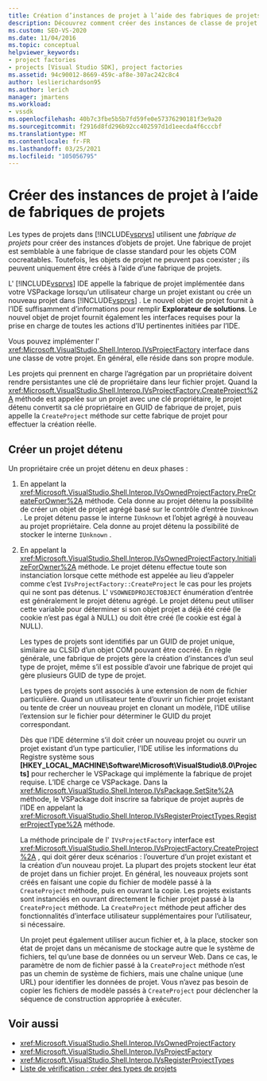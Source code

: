 ```yaml
---
title: Création d’instances de projet à l’aide des fabriques de projets | Microsoft Docs
description: Découvrez comment créer des instances de classe de projet à l’aide de fabriques de projets dans l’environnement de développement intégré (IDE) de Visual Studio.
ms.custom: SEO-VS-2020
ms.date: 11/04/2016
ms.topic: conceptual
helpviewer_keywords:
- project factories
- projects [Visual Studio SDK], project factories
ms.assetid: 94c90012-8669-459c-af8e-307ac242c8c4
author: leslierichardson95
ms.author: lerich
manager: jmartens
ms.workload:
- vssdk
ms.openlocfilehash: 40b7c3fbe5b5b7fd59fe0e57376290181f3e9a20
ms.sourcegitcommit: f2916d8fd296b92cc402597d1d1eecda4f6cccbf
ms.translationtype: MT
ms.contentlocale: fr-FR
ms.lasthandoff: 03/25/2021
ms.locfileid: "105056795"
---
```

# <a name="create-project-instances-by-using-project-factories"></a>Créer des instances de projet à l’aide de fabriques de projets
Les types de projets dans [!INCLUDE[vsprvs](../../code-quality/includes/vsprvs_md.md)] utilisent une *fabrique de projets* pour créer des instances d’objets de projet. Une fabrique de projet est semblable à une fabrique de classe standard pour les objets COM cocreatables. Toutefois, les objets de projet ne peuvent pas coexister ; ils peuvent uniquement être créés à l’aide d’une fabrique de projets.

 L' [!INCLUDE[vsprvs](../../code-quality/includes/vsprvs_md.md)] IDE appelle la fabrique de projet implémentée dans votre VSPackage lorsqu’un utilisateur charge un projet existant ou crée un nouveau projet dans [!INCLUDE[vsprvs](../../code-quality/includes/vsprvs_md.md)] . Le nouvel objet de projet fournit à l’IDE suffisamment d’informations pour remplir **Explorateur de solutions**. Le nouvel objet de projet fournit également les interfaces requises pour la prise en charge de toutes les actions d’IU pertinentes initiées par l’IDE.

 Vous pouvez implémenter l' <xref:Microsoft.VisualStudio.Shell.Interop.IVsProjectFactory> interface dans une classe de votre projet. En général, elle réside dans son propre module.

 Les projets qui prennent en charge l’agrégation par un propriétaire doivent rendre persistantes une clé de propriétaire dans leur fichier projet. Quand la <xref:Microsoft.VisualStudio.Shell.Interop.IVsProjectFactory.CreateProject%2A> méthode est appelée sur un projet avec une clé propriétaire, le projet détenu convertit sa clé propriétaire en GUID de fabrique de projet, puis appelle la `CreateProject` méthode sur cette fabrique de projet pour effectuer la création réelle.

## <a name="create-an-owned-project"></a>Créer un projet détenu
 Un propriétaire crée un projet détenu en deux phases :

1. En appelant la <xref:Microsoft.VisualStudio.Shell.Interop.IVsOwnedProjectFactory.PreCreateForOwner%2A> méthode. Cela donne au projet détenu la possibilité de créer un objet de projet agrégé basé sur le contrôle d’entrée `IUnknown` . Le projet détenu passe le interne `IUnknown` et l’objet agrégé à nouveau au projet propriétaire. Cela donne au projet détenu la possibilité de stocker le interne `IUnknown` .

2. En appelant la <xref:Microsoft.VisualStudio.Shell.Interop.IVsOwnedProjectFactory.InitializeForOwner%2A> méthode. Le projet détenu effectue toute son instanciation lorsque cette méthode est appelée au lieu d’appeler comme c’est `IVsProjectFactory::CreateProject` le cas pour les projets qui ne sont pas détenus. L' `VSOWNEDPROJECTOBJECT` énumération d’entrée est généralement le projet détenu agrégé. Le projet détenu peut utiliser cette variable pour déterminer si son objet projet a déjà été créé (le cookie n’est pas égal à NULL) ou doit être créé (le cookie est égal à NULL).

   Les types de projets sont identifiés par un GUID de projet unique, similaire au CLSID d’un objet COM pouvant être cocréé. En règle générale, une fabrique de projets gère la création d’instances d’un seul type de projet, même s’il est possible d’avoir une fabrique de projet qui gère plusieurs GUID de type de projet.

   Les types de projets sont associés à une extension de nom de fichier particulière. Quand un utilisateur tente d’ouvrir un fichier projet existant ou tente de créer un nouveau projet en clonant un modèle, l’IDE utilise l’extension sur le fichier pour déterminer le GUID du projet correspondant.

   Dès que l’IDE détermine s’il doit créer un nouveau projet ou ouvrir un projet existant d’un type particulier, l’IDE utilise les informations du Registre système sous **[HKEY_LOCAL_MACHINE\Software\Microsoft\VisualStudio\8.0\Projects]** pour rechercher le VSPackage qui implémente la fabrique de projet requise. L’IDE charge ce VSPackage. Dans la <xref:Microsoft.VisualStudio.Shell.Interop.IVsPackage.SetSite%2A> méthode, le VSPackage doit inscrire sa fabrique de projet auprès de l’IDE en appelant la <xref:Microsoft.VisualStudio.Shell.Interop.IVsRegisterProjectTypes.RegisterProjectType%2A> méthode.

   La méthode principale de l' `IVsProjectFactory` interface est <xref:Microsoft.VisualStudio.Shell.Interop.IVsProjectFactory.CreateProject%2A> , qui doit gérer deux scénarios : l’ouverture d’un projet existant et la création d’un nouveau projet. La plupart des projets stockent leur état de projet dans un fichier projet. En général, les nouveaux projets sont créés en faisant une copie du fichier de modèle passé à la `CreateProject` méthode, puis en ouvrant la copie. Les projets existants sont instanciés en ouvrant directement le fichier projet passé à la `CreateProject` méthode. La `CreateProject` méthode peut afficher des fonctionnalités d’interface utilisateur supplémentaires pour l’utilisateur, si nécessaire.

   Un projet peut également utiliser aucun fichier et, à la place, stocker son état de projet dans un mécanisme de stockage autre que le système de fichiers, tel qu’une base de données ou un serveur Web. Dans ce cas, le paramètre de nom de fichier passé à la `CreateProject` méthode n’est pas un chemin de système de fichiers, mais une chaîne unique (une URL) pour identifier les données de projet. Vous n’avez pas besoin de copier les fichiers de modèle passés à `CreateProject` pour déclencher la séquence de construction appropriée à exécuter.

## <a name="see-also"></a>Voir aussi
- <xref:Microsoft.VisualStudio.Shell.Interop.IVsOwnedProjectFactory>
- <xref:Microsoft.VisualStudio.Shell.Interop.IVsProjectFactory>
- <xref:Microsoft.VisualStudio.Shell.Interop.IVsRegisterProjectTypes>
- [Liste de vérification : créer des types de projets](../../extensibility/internals/checklist-creating-new-project-types.md)
